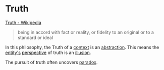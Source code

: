 # Truth

[Truth - Wikipedia](https://en.wikipedia.org/wiki/Truth)

> being in accord with fact or reality, or fidelity to an original or to a standard or ideal

In this philosophy, the Truth of a [context](./context.md) is an [abstraction](./abstraction.md). This means the [entity's](./entity.md) [perspective](perspective.md) of truth is an [illusion](./illusion.md).

The pursuit of truth often uncovers [paradox](./paradox.md).
